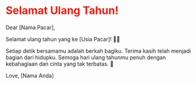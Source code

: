 <!DOCTYPE html>
<html lang="en">
<head>
<meta charset="UTF-8">
<meta name="viewport" content="width=device-width, initial-scale=1.0">
<title>Ucapan Selamat Ulang Tahun!</title>
<style>
  @keyframes rainbow {
    0% { color: red; }
    16.67% { color: orange; }
    33.33% { color: yellow; }
    50% { color: green; }
    66.67% { color: blue; }
    83.33% { color: indigo; }
    100% { color: violet; }
  }
  h1 {
    animation: rainbow 4s infinite;
  }
</style>
</head>
<body>
<h1>Selamat Ulang Tahun!</h1>
<p>Dear [Nama Pacar],</p>
<p>Selamat ulang tahun yang ke [Usia Pacar]! 🎉🎂</p>
<p>Setiap detik bersamamu adalah berkah bagiku. Terima kasih telah menjadi bagian dari hidupku. Semoga hari ulang tahunmu penuh dengan kebahagiaan dan cinta yang tak terbatas. 💖</p>
<p>Love, [Nama Anda]</p>
</body>
</html>
